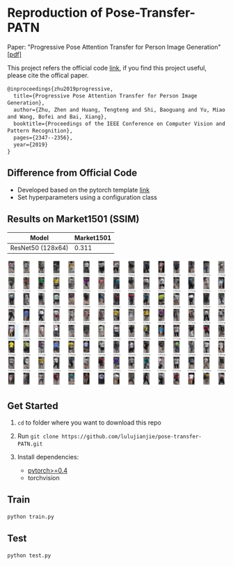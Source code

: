 # Reproduction of Pose-Transfer-PATN

Paper: "Progressive Pose Attention Transfer for Person Image Generation"[[pdf]](https://arxiv.org/abs/1904.03349)

This project refers the official code [link](https://github.com/tengteng95/Pose-Transfer), if you find this project useful, please cite the offical paper.

```
@inproceedings{zhu2019progressive,
  title={Progressive Pose Attention Transfer for Person Image Generation},
  author={Zhu, Zhen and Huang, Tengteng and Shi, Baoguang and Yu, Miao and Wang, Bofei and Bai, Xiang},
  booktitle={Proceedings of the IEEE Conference on Computer Vision and Pattern Recognition},
  pages={2347--2356},
  year={2019}
}
```

## Difference from Official Code
- Developed based on the pytorch template [link](https://github.com/lulujianjie/pytorch-project-template) 
- Set hyperparameters using a configuration class

## Results on Market1501 (SSIM)
| Model | Market1501 |
| --- | -- |
| ResNet50 (128x64)| 0.311 |

<div align=center>
<img src='imgs/results.png' width='800'>
</div>

## Get Started
1. `cd` to folder where you want to download this repo

2. Run `git clone https://github.com/lulujianjie/pose-transfer-PATN.git`

3. Install dependencies:
    - [pytorch>=0.4](https://pytorch.org/)
    - torchvision


## Train

```bash
python train.py
```

## Test

```bash
python test.py
```


